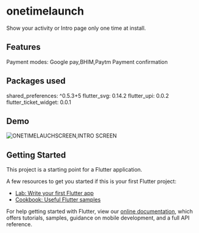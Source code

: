 # onetimelaunch

Show your activity or Intro page only one time at install.

## Features
Payment modes: Google pay,BHIM,Paytm
Payment confirmation 
## Packages used
shared_preferences: ^0.5.3+5
flutter_svg: 0.14.2
flutter_upi: 0.0.2
flutter_ticket_widget: 0.0.1

## Demo
![ONETIMELAUCHSCREEN,INTRO SCREEN](https://github.com/mayupandey/onetimelaunch/blob/master/untitled.gif)


## Getting Started

This project is a starting point for a Flutter application.

A few resources to get you started if this is your first Flutter project:

- [Lab: Write your first Flutter app](https://flutter.dev/docs/get-started/codelab)
- [Cookbook: Useful Flutter samples](https://flutter.dev/docs/cookbook)

For help getting started with Flutter, view our
[online documentation](https://flutter.dev/docs), which offers tutorials,
samples, guidance on mobile development, and a full API reference.
